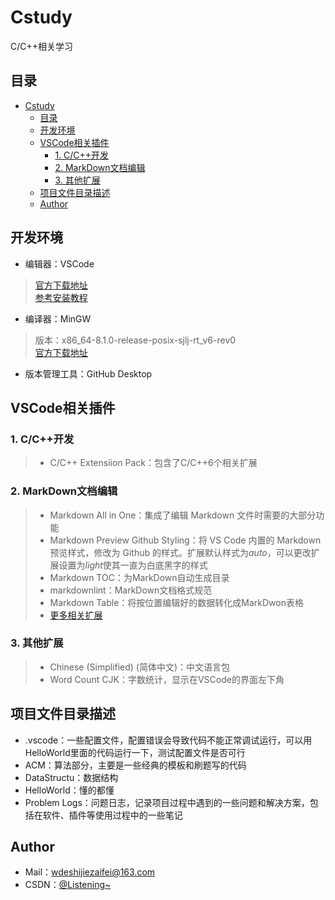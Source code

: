 # Cstudy

C/C++相关学习  

## 目录
<!-- TOC -->

- [Cstudy](#cstudy)
  - [目录](#目录)
  - [开发环境](#开发环境)
  - [VSCode相关插件](#vscode相关插件)
    - [1. C/C++开发](#1-cc开发)
    - [2. MarkDown文档编辑](#2-markdown文档编辑)
    - [3. 其他扩展](#3-其他扩展)
  - [项目文件目录描述](#项目文件目录描述)
  - [Author](#author)

<!-- /TOC -->

## 开发环境

- 编辑器：VSCode  

> [官方下载地址](https://code.visualstudio.com/)  
> [参考安装教程](https://blog.csdn.net/weixin_48468423/article/details/118950592?ops_request_misc=%257B%2522request%255Fid%2522%253A%2522165552732616781818794176%2522%252C%2522scm%2522%253A%252220140713.130102334..%2522%257D&request_id=165552732616781818794176&biz_id=0&utm_medium=distribute.pc_search_result.none-task-blog-2~all~top_positive~default-1-118950592-null-null.142^v17^pc_search_result_control_group,157^v15^new_3&utm_term=vscode&spm=1018.2226.3001.4187)  

- 编译器：MinGW  

> 版本：x86_64-8.1.0-release-posix-sjlj-rt_v6-rev0  
> [官方下载地址](https://sourceforge.net/projects/mingw-w64/files/mingw-w64/mingw-w64-release/)

- 版本管理工具：GitHub Desktop  

## VSCode相关插件

### 1. C/C++开发

> - C/C++  Extensiion Pack：包含了C/C++6个相关扩展
>
### 2. MarkDown文档编辑

> - Markdown All in One：集成了编辑 Markdown 文件时需要的大部分功能
> - Markdown Preview Github Styling：将 VS Code 内置的 Markdown 预览样式，修改为 Github 的样式。扩展默认样式为*auto*，可以更改扩展设置为*light*使其一直为白底黑字的样式
> - Markdown TOC：为MarkDown自动生成目录
> - markdownlint：MarkDown文档格式规范
> - Markdown Table：将按位置编辑好的数据转化成MarkDwon表格
> - [更多相关扩展](https://blog.csdn.net/m0_49270962/article/details/119707486)

### 3. 其他扩展
>
> - Chinese (Simplified) (简体中文)：中文语言包
> - Word Count CJK：字数统计，显示在VSCode的界面左下角

## 项目文件目录描述

- .vscode：一些配置文件，配置错误会导致代码不能正常调试运行，可以用HelloWorld里面的代码运行一下，测试配置文件是否可行
- ACM：算法部分，主要是一些经典的模板和刷题写的代码
- DataStructu：数据结构
- HelloWorld：懂的都懂  
- Problem Logs：问题日志，记录项目过程中遇到的一些问题和解决方案，包括在软件、插件等使用过程中的一些笔记

## Author

- Mail：wdeshijiezaifei@163.com  
- CSDN：[@Listening~](https://blog.csdn.net/listenhhh?spm=1010.2135.3001.5343)
